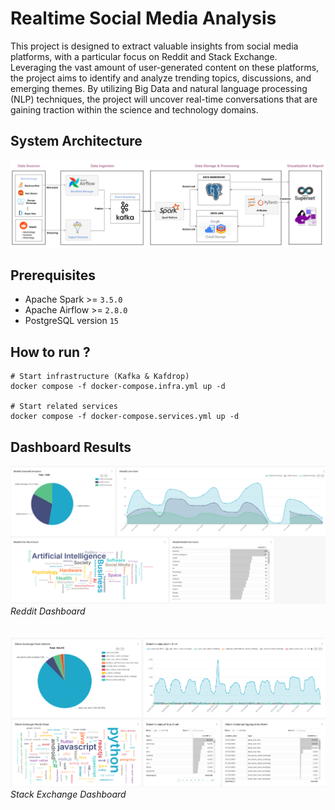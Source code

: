 # Realtime Social Media Analysis
This project is designed to extract valuable insights from social media platforms, with a particular focus on Reddit and Stack Exchange. Leveraging the vast amount of user-generated content on these platforms, the project aims to identify and analyze trending topics, discussions, and emerging themes. By utilizing Big Data and natural language processing (NLP) techniques, the project will uncover real-time conversations that are gaining traction within the science and technology domains.

## System Architecture
![Local Image](images/system_architecture.png)

## Prerequisites
- Apache Spark >= `3.5.0`
- Apache Airflow >= `2.8.0`
- PostgreSQL version `15`

## How to run ?
```
# Start infrastructure (Kafka & Kafdrop)
docker compose -f docker-compose.infra.yml up -d 

# Start related services
docker compose -f docker-compose.services.yml up -d
```

## Dashboard Results
![Local Image](images/reddit_dashboard.png)
*Reddit Dashboard*
</br>
</br>
</br>
![Local Image](images/stack_exchange_dashboard.png)
*Stack Exchange Dashboard*

